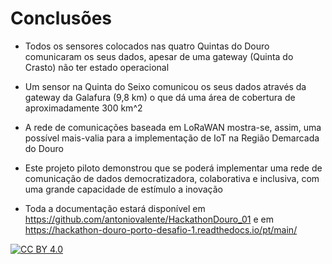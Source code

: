 # Conclusões 

* Todos os sensores colocados nas quatro Quintas do Douro comunicaram os seus dados,
apesar de uma gateway (Quinta do Crasto) não ter estado operacional

* Um sensor na Quinta do Seixo comunicou os seus dados através da gateway da Galafura (9,8 km) o que dá uma área de cobertura de aproximadamente 300 km^2

* A rede de comunicações baseada em LoRaWAN mostra-se, assim, uma possível mais-valia para a 
implementação de IoT na Região Demarcada do Douro

* Este projeto piloto demonstrou que se poderá implementar uma rede de comunicação de dados 
democratizadora, colaborativa e inclusiva, com uma grande capacidade de estímulo a inovação  

* Toda a documentação estará disponível em https://github.com/antoniovalente/HackathonDouro_01
e em https://hackathon-douro-porto-desafio-1.readthedocs.io/pt/main/

  



[![CC BY 4.0](https://i.creativecommons.org/l/by/4.0/88x31.png)](http://creativecommons.org/licenses/by/4.0/)
